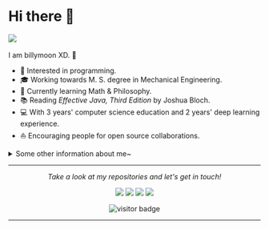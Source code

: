 # Hi there 👋

![](https://github.com/halfrost/halfrost/blob/master/icons/header_.png)

I am billymoon XD. 🌈    

* 🧐   Interested in programming.
* 🎓   Working towards M. S. degree in Mechanical Engineering.
* 🌱   Currently learning Math & Philosophy.
* 📚   Reading *Effective Java, Third Edition* by Joshua Bloch.
* 💻   With 3 years' computer science education and 2 years' deep learning experience.
* ⛵   Encouraging people for open source collaborations.

<details>
  <summary>Some other information about me~</summary>
  <br>

* 🎉   Software and Frameworks

<p align="center">    
    <img src="icons/python.svg" /> &ensp; &ensp;
    <img src="icons/tensorflow.svg" /> &ensp; &ensp;
    <img src="icons/keras.svg" />
</p>
<p align="center">
    <img src="icons/java.svg" /> &ensp; &ensp;
    <img src="icons/spring.svg" /> &ensp; &ensp;
    <img src="icons/redis.svg" />
</p>
<p align="center"> 
    <img src="icons/linux.svg" /> &ensp; &ensp;
    <img src="icons/ubuntu.svg" /> &ensp; &ensp;
    <img src="icons/vim.svg" />
</p>




* 👑   GitHub Statistics

<p align="center">
	<img align="center" src="https://github-readme-stats.vercel.app/api?username=billymoonxd&show_icons=true&include_all_commits=true&count_private=true&theme=default" alt="halfrost's Github Stats" />
</p>
<p align="center">
	<img align="center" src="https://github-readme-stats.vercel.app/api/top-langs/?username=billymoonxd&hide_langs_below=1&hide_border=true&layout=compact&theme=default" />
</p>

</details>

<hr>
<p align="center">
  <i>Take a look at my repositories and let's get in touch!</i>
<p align="center">
	<a><img src="https://img.icons8.com/material-outlined/27/000000/ball-point-pen.png"/></a>
	<a><img src="https://img.icons8.com/material-outlined/30/000000/linkedin.png"/></a>
	<a><img src="https://img.icons8.com/material-outlined/30/000000/twitter.png"/></a>
	<a><img src="https://img.icons8.com/material-outlined/27/000000/geography.png"/></a>
</p>
<p align="center">
	<img src="https://visitor-badge.laobi.icu/badge?page_id=billymoonxd.billymoonxd" alt="visitor badge"/>       
</p>
</p>


---


